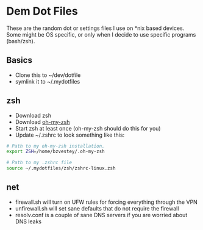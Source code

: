 # Dem Dot Files
These are the random dot or settings files I use on \*nix based devices.  Some
might be OS specific, or only when I decide to use specific programs (bash/zsh).

## Basics
* Clone this to ~/dev/dotfile
* symlink it to ~/.mydotfiles

## zsh
* Download zsh
* Download [oh-my-zsh](https://github.com/robbyrussell/oh-my-zsh)
* Start zsh at least once (oh-my-zsh should do this for you)
* Update ~/.zshrc to look something like this:
```sh
# Path to my oh-my-zsh installation.
export ZSH=/home/bzvestey/.oh-my-zsh

# Path to my .zshrc file
source ~/.mydotfiles/zsh/zshrc-linux.zsh
```

## net
* firewall.sh will turn on UFW rules for forcing everything through the VPN
* unfirewall.sh will set sane defaults that do not require the firewall
* resolv.conf is a couple of sane DNS servers if you are worried about DNS leaks
